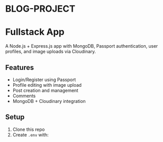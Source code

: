 # BLOG-PROJECT

#  Fullstack App

A Node.js + Express.js app with MongoDB, Passport authentication, user profiles, and image uploads via Cloudinary.

## Features
- Login/Register using Passport
- Profile editing with image upload
- Post creation and management
- Comments
- MongoDB + Cloudinary integration

## Setup
1. Clone this repo
2. Create `.env` with:
